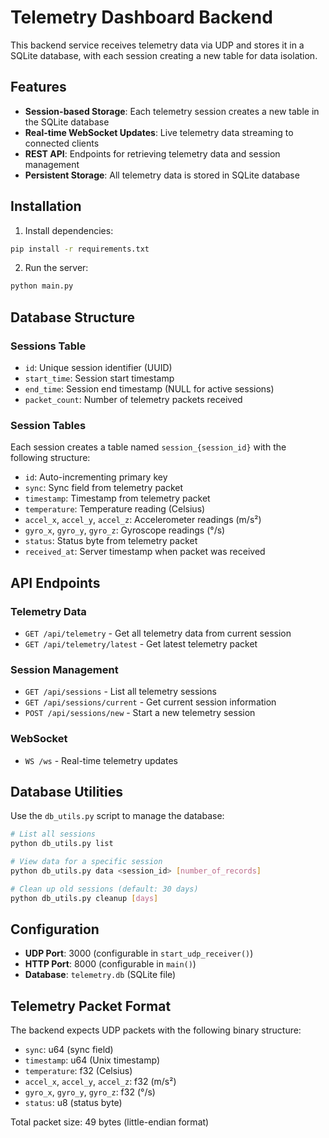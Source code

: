 # Telemetry Dashboard Backend

This backend service receives telemetry data via UDP and stores it in a SQLite database, with each session creating a new table for data isolation.

## Features

- **Session-based Storage**: Each telemetry session creates a new table in the SQLite database
- **Real-time WebSocket Updates**: Live telemetry data streaming to connected clients
- **REST API**: Endpoints for retrieving telemetry data and session management
- **Persistent Storage**: All telemetry data is stored in SQLite database

## Installation

1. Install dependencies:
```bash
pip install -r requirements.txt
```

2. Run the server:
```bash
python main.py
```

## Database Structure

### Sessions Table
- `id`: Unique session identifier (UUID)
- `start_time`: Session start timestamp
- `end_time`: Session end timestamp (NULL for active sessions)
- `packet_count`: Number of telemetry packets received

### Session Tables
Each session creates a table named `session_{session_id}` with the following structure:
- `id`: Auto-incrementing primary key
- `sync`: Sync field from telemetry packet
- `timestamp`: Timestamp from telemetry packet
- `temperature`: Temperature reading (Celsius)
- `accel_x`, `accel_y`, `accel_z`: Accelerometer readings (m/s²)
- `gyro_x`, `gyro_y`, `gyro_z`: Gyroscope readings (°/s)
- `status`: Status byte from telemetry packet
- `received_at`: Server timestamp when packet was received

## API Endpoints

### Telemetry Data
- `GET /api/telemetry` - Get all telemetry data from current session
- `GET /api/telemetry/latest` - Get latest telemetry packet

### Session Management
- `GET /api/sessions` - List all telemetry sessions
- `GET /api/sessions/current` - Get current session information
- `POST /api/sessions/new` - Start a new telemetry session

### WebSocket
- `WS /ws` - Real-time telemetry updates

## Database Utilities

Use the `db_utils.py` script to manage the database:

```bash
# List all sessions
python db_utils.py list

# View data for a specific session
python db_utils.py data <session_id> [number_of_records]

# Clean up old sessions (default: 30 days)
python db_utils.py cleanup [days]
```

## Configuration

- **UDP Port**: 3000 (configurable in `start_udp_receiver()`)
- **HTTP Port**: 8000 (configurable in `main()`)
- **Database**: `telemetry.db` (SQLite file)

## Telemetry Packet Format

The backend expects UDP packets with the following binary structure:
- `sync`: u64 (sync field)
- `timestamp`: u64 (Unix timestamp)
- `temperature`: f32 (Celsius)
- `accel_x`, `accel_y`, `accel_z`: f32 (m/s²)
- `gyro_x`, `gyro_y`, `gyro_z`: f32 (°/s)
- `status`: u8 (status byte)

Total packet size: 49 bytes (little-endian format)
